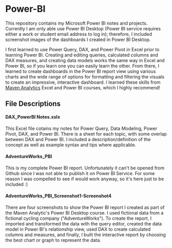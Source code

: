 # Power-BI

This repository contains my Microsoft Power BI notes and projects. Currently I am only able use Power BI Desktop (Power BI service requires either a work or student email address to log in); therefore, I included screenshot images of the dashboards I created in Power BI Desktop. 

I first learned to use Power Query, DAX, and Power Pivot in Excel prior to learning Power BI. Creating and editing queries, calculated columns and DAX measures, and creating data models works the same way in Excel and Power BI, so if you learn one you can easily learn the other. From there, I learned to create dashboards in the Power BI report view using various charts and the wide range of options for formatting and filtering the visuals to create an impressive, interactive dashboard. I learned these skills from [Maven Analytics](https://www.mavenanalytics.io/) Excel and Power BI courses, which I highly recommend!

## File Descriptions

#### DAX_PowerBI Notes.xslx

This Excel file cotains my notes for Power Query, Data Modeling, Power Pivot, DAX, and Power BI. There is a sheet for each topic, with some overlap between DAX and Power BI. I included a description/definition of the concept as well as example syntax and tips where applicable.

#### AdventureWorks_PBI

This is my complete Power BI report. Unfortunately it can't be opened from Github since I was not able to publish it on Power BI Service. For some reason I was compelled to see if would work anyway, so it's here just to be included :) 

#### AdventureWorks_PBI_Screenshot1-Screenshot4

There are four screenshots to show the Power BI report I created as part of the Maven Analytic's Power BI Desktop course. I used fictional data from a fictional cycling company ("AdventureWorks"). To create the report, I imported and transformed the data with the query editor, created the data model in Power BI's relationship view, used DAX to create calculated columns and measures, and finally, I built the interactive report by choosing the best chart or graph to represent the data. 
